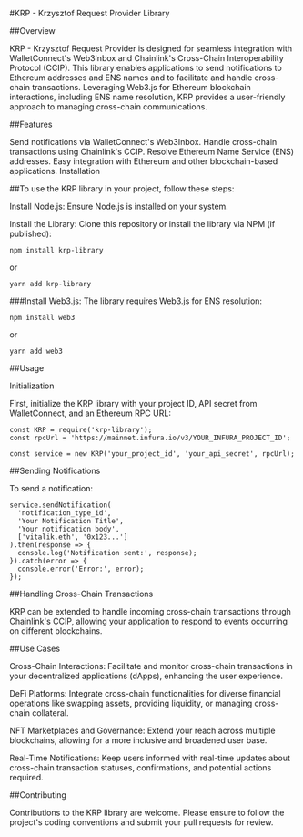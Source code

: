 #KRP - Krzysztof Request Provider Library

##Overview

KRP - Krzysztof Request Provider is designed for seamless integration with WalletConnect's Web3Inbox and Chainlink's Cross-Chain Interoperability Protocol (CCIP). This library enables applications to send notifications to Ethereum addresses and ENS names and to facilitate and handle cross-chain transactions. Leveraging Web3.js for Ethereum blockchain interactions, including ENS name resolution, KRP provides a user-friendly approach to managing cross-chain communications.

##Features

Send notifications via WalletConnect's Web3Inbox.
Handle cross-chain transactions using Chainlink's CCIP.
Resolve Ethereum Name Service (ENS) addresses.
Easy integration with Ethereum and other blockchain-based applications.
Installation

##To use the KRP library in your project, follow these steps:

Install Node.js: Ensure Node.js is installed on your system.

Install the Library: Clone this repository or install the library via NPM (if published):

```
npm install krp-library
```

or

```
yarn add krp-library
```

###Install Web3.js: The library requires Web3.js for ENS resolution:

```
npm install web3
```

or

```
yarn add web3
```

##Usage

Initialization

First, initialize the KRP library with your project ID, API secret from WalletConnect, and an Ethereum RPC URL:

```
const KRP = require('krp-library');
const rpcUrl = 'https://mainnet.infura.io/v3/YOUR_INFURA_PROJECT_ID';

const service = new KRP('your_project_id', 'your_api_secret', rpcUrl);
```

##Sending Notifications

To send a notification:

```
service.sendNotification(
  'notification_type_id',
  'Your Notification Title',
  'Your notification body',
  ['vitalik.eth', '0x123...']
).then(response => {
  console.log('Notification sent:', response);
}).catch(error => {
  console.error('Error:', error);
});
```

##Handling Cross-Chain Transactions

KRP can be extended to handle incoming cross-chain transactions through Chainlink's CCIP, allowing your application to respond to events occurring on different blockchains.

##Use Cases

Cross-Chain Interactions: Facilitate and monitor cross-chain transactions in your decentralized applications (dApps), enhancing the user experience.

DeFi Platforms: Integrate cross-chain functionalities for diverse financial operations like swapping assets, providing liquidity, or managing cross-chain collateral.

NFT Marketplaces and Governance: Extend your reach across multiple blockchains, allowing for a more inclusive and broadened user base.

Real-Time Notifications: Keep users informed with real-time updates about cross-chain transaction statuses, confirmations, and potential actions required.

##Contributing

Contributions to the KRP library are welcome. Please ensure to follow the project's coding conventions and submit your pull requests for review.
